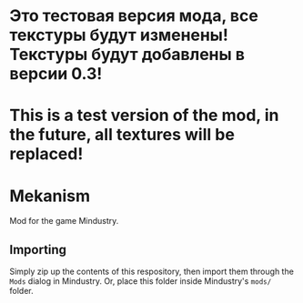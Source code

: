 # Это тестовая версия мода, все текстуры будут изменены! Текстуры будут добавлены в версии 0.3!
# This is a test version of the mod, in the future, all textures will be replaced!
# Mekanism
Mod for the game Mindustry.

## Importing

Simply zip up the contents of this respository, then import them through the `Mods` dialog in Mindustry. Or, place this folder inside Mindustry's `mods/` folder.


